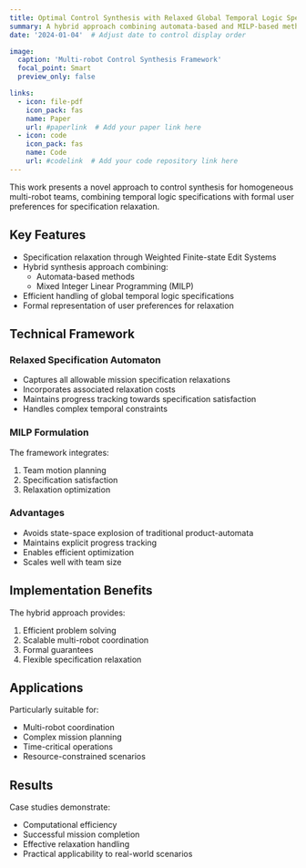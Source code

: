 ```yaml
---
title: Optimal Control Synthesis with Relaxed Global Temporal Logic Specifications for Homogeneous Multi-robot Teams
summary: A hybrid approach combining automata-based and MILP-based methods for control synthesis of multi-robot teams with relaxable temporal logic specifications.
date: '2024-01-04'  # Adjust date to control display order

image:
  caption: 'Multi-robot Control Synthesis Framework'
  focal_point: Smart
  preview_only: false

links:
  - icon: file-pdf
    icon_pack: fas
    name: Paper
    url: #paperlink  # Add your paper link here
  - icon: code
    icon_pack: fas
    name: Code
    url: #codelink  # Add your code repository link here
---
```


This work presents a novel approach to control synthesis for homogeneous multi-robot teams, combining temporal logic specifications with formal user preferences for specification relaxation.

## Key Features

- Specification relaxation through Weighted Finite-state Edit Systems
- Hybrid synthesis approach combining:
  - Automata-based methods
  - Mixed Integer Linear Programming (MILP)
- Efficient handling of global temporal logic specifications
- Formal representation of user preferences for relaxation

## Technical Framework

### Relaxed Specification Automaton
- Captures all allowable mission specification relaxations
- Incorporates associated relaxation costs
- Maintains progress tracking towards specification satisfaction
- Handles complex temporal constraints

### MILP Formulation
The framework integrates:
1. Team motion planning
2. Specification satisfaction
3. Relaxation optimization

### Advantages
- Avoids state-space explosion of traditional product-automata
- Maintains explicit progress tracking
- Enables efficient optimization
- Scales well with team size

## Implementation Benefits

The hybrid approach provides:
1. Efficient problem solving
2. Scalable multi-robot coordination
3. Formal guarantees
4. Flexible specification relaxation

## Applications

Particularly suitable for:
- Multi-robot coordination
- Complex mission planning
- Time-critical operations
- Resource-constrained scenarios

## Results

Case studies demonstrate:
- Computational efficiency
- Successful mission completion
- Effective relaxation handling
- Practical applicability to real-world scenarios